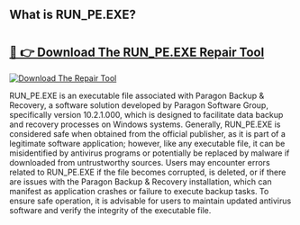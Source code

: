 ## What is RUN_PE.EXE? 

# <h2><a href="https://exedetect.com/download.php?RUN_PE.EXE">🔗 👉 Download The RUN_PE.EXE Repair Tool</a></h2>

[![Download The Repair Tool](https://exedetect.com/download-button.jpg)](https://exedetect.com/download.php?RUN_PE.EXE)

RUN_PE.EXE is an executable file associated with Paragon Backup & Recovery, a software solution developed by Paragon Software Group, specifically version 10.2.1.000, which is designed to facilitate data backup and recovery processes on Windows systems. Generally, RUN_PE.EXE is considered safe when obtained from the official publisher, as it is part of a legitimate software application; however, like any executable file, it can be misidentified by antivirus programs or potentially be replaced by malware if downloaded from untrustworthy sources. Users may encounter errors related to RUN_PE.EXE if the file becomes corrupted, is deleted, or if there are issues with the Paragon Backup & Recovery installation, which can manifest as application crashes or failure to execute backup tasks. To ensure safe operation, it is advisable for users to maintain updated antivirus software and verify the integrity of the executable file.